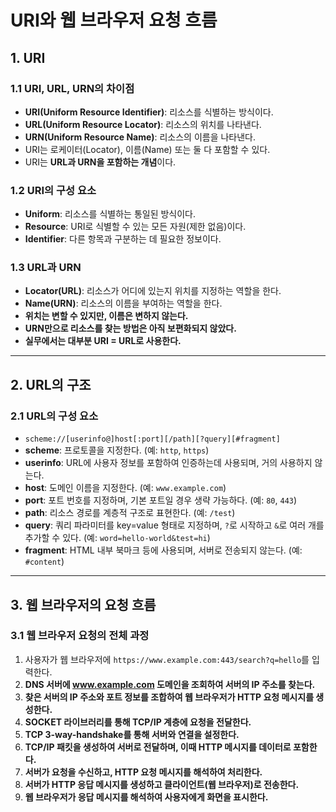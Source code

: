 # URI와 웹 브라우저 요청 흐름

## 1. URI

### 1.1 URI, URL, URN의 차이점

- **URI(Uniform Resource Identifier)**: 리소스를 식별하는 방식이다.
- **URL(Uniform Resource Locator)**: 리소스의 위치를 나타낸다.
- **URN(Uniform Resource Name)**: 리소스의 이름을 나타낸다.
- URI는 로케이터(Locator), 이름(Name) 또는 둘 다 포함할 수 있다.
- URI는 **URL과 URN을 포함하는 개념**이다.

### 1.2 URI의 구성 요소

- **Uniform**: 리소스를 식별하는 통일된 방식이다.
- **Resource**: URI로 식별할 수 있는 모든 자원(제한 없음)이다.
- **Identifier**: 다른 항목과 구분하는 데 필요한 정보이다.

### 1.3 URL과 URN

- **Locator(URL)**: 리소스가 어디에 있는지 위치를 지정하는 역할을 한다.
- **Name(URN)**: 리소스의 이름을 부여하는 역할을 한다.
- **위치는 변할 수 있지만, 이름은 변하지 않는다.**
- **URN만으로 리소스를 찾는 방법은 아직 보편화되지 않았다.**
- **실무에서는 대부분 URI = URL로 사용한다.**

---

## 2. URL의 구조

### 2.1 URL의 구성 요소

- `scheme://[userinfo@]host[:port][/path][?query][#fragment]`
  <br>
- **scheme**: 프로토콜을 지정한다. (예: `http`, `https`)
- **userinfo**: URL에 사용자 정보를 포함하여 인증하는데 사용되며, 거의 사용하지 않는다.
- **host**: 도메인 이름을 지정한다. (예: `www.example.com`)
- **port**: 포트 번호를 지정하며, 기본 포트일 경우 생략 가능하다. (예: `80`, `443`)
- **path**: 리소스 경로를 계층적 구조로 표현한다. (예: `/test`)
- **query**: 쿼리 파라미터를 key=value 형태로 지정하며, `?`로 시작하고 `&`로 여러 개를 추가할 수 있다. (예: `word=hello-world&test=hi`)
- **fragment**: HTML 내부 북마크 등에 사용되며, 서버로 전송되지 않는다. (예: `#content`)

---

## 3. 웹 브라우저의 요청 흐름

### 3.1 웹 브라우저 요청의 전체 과정

1. 사용자가 웹 브라우저에 `https://www.example.com:443/search?q=hello`를 입력한다.
2. **DNS 서버에 www.example.com 도메인을 조회하여 서버의 IP 주소를 찾는다.**
3. **찾은 서버의 IP 주소와 포트 정보를 조합하여 웹 브라우저가 HTTP 요청 메시지를 생성한다.**
4. **SOCKET 라이브러리를 통해 TCP/IP 계층에 요청을 전달한다.**
5. **TCP 3-way-handshake를 통해 서버와 연결을 설정한다.**
6. **TCP/IP 패킷을 생성하여 서버로 전달하며, 이때 HTTP 메시지를 데이터로 포함한다.**
7. **서버가 요청을 수신하고, HTTP 요청 메시지를 해석하여 처리한다.**
8. **서버가 HTTP 응답 메시지를 생성하고 클라이언트(웹 브라우저)로 전송한다.**
9. **웹 브라우저가 응답 메시지를 해석하여 사용자에게 화면을 표시한다.**
